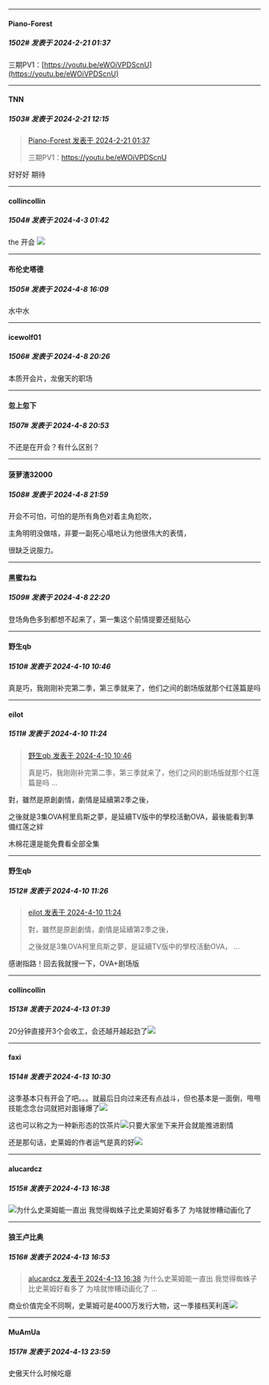 ﻿
*****

####  Piano-Forest  
##### 1502#       发表于 2024-2-21 01:37

三期PV1：[https://youtu.be/eWOiVPDScnU](https://youtu.be/eWOiVPDScnU)


*****

####  TNN  
##### 1503#       发表于 2024-2-21 12:15

<blockquote><a href="httphttps://bbs.saraba1st.com/2b/forum.php?mod=redirect&amp;goto=findpost&amp;pid=64015681&amp;ptid=1586260" target="_blank">Piano-Forest 发表于 2024-2-21 01:37</a>

三期PV1：https://youtu.be/eWOiVPDScnU</blockquote>
好好好 期待

*****

####  collincollin  
##### 1504#       发表于 2024-4-3 01:42

the 开会 <img src="https://static.saraba1st.com/image/smiley/face2017/067.png" referrerpolicy="no-referrer">

*****

####  布伦史塔德  
##### 1505#       发表于 2024-4-8 16:09

水中水


*****

####  icewolf01  
##### 1506#       发表于 2024-4-8 20:26

本质开会片，龙傲天的职场


*****

####  忽上忽下  
##### 1507#       发表于 2024-4-8 20:53

不还是在开会？有什么区别？


*****

####  菠萝渣32000  
##### 1508#       发表于 2024-4-8 21:59

开会不可怕，可怕的是所有角色对着主角尬吹，

主角明明没做啥，非要一副死心塌地认为他很伟大的表情，

很缺乏说服力。


*****

####  黒蜜ねね  
##### 1509#       发表于 2024-4-8 22:20

登场角色多到都想不起来了，第一集这个前情提要还挺贴心


*****

####  野生qb  
##### 1510#       发表于 2024-4-10 10:46

真是巧，我刚刚补完第二季，第三季就来了，他们之间的剧场版就那个红莲篇是吗


*****

####  eilot  
##### 1511#       发表于 2024-4-10 11:24

<blockquote><a href="httphttps://bbs.saraba1st.com/2b/forum.php?mod=redirect&amp;goto=findpost&amp;pid=64544464&amp;ptid=1586260" target="_blank">野生qb 发表于 2024-4-10 10:46</a>

真是巧，我刚刚补完第二季，第三季就来了，他们之间的剧场版就那个红莲篇是吗 ...</blockquote>
對，雖然是原創劇情，劇情是延續第2季之後，

之後就是3集OVA柯里烏斯之夢，是延續TV版中的學校活動OVA，最後能看到準備红莲之絆

木棉花還是能免費看全部全集

*****

####  野生qb  
##### 1512#       发表于 2024-4-10 11:26

<blockquote><a href="httphttps://bbs.saraba1st.com/2b/forum.php?mod=redirect&amp;goto=findpost&amp;pid=64544998&amp;ptid=1586260" target="_blank">eilot 发表于 2024-4-10 11:24</a>

對，雖然是原創劇情，劇情是延續第2季之後，

之後就是3集OVA柯里烏斯之夢，是延續TV版中的學校活動OVA， ...</blockquote>
感谢指路！回去我就搜一下，OVA+剧场版


*****

####  collincollin  
##### 1513#       发表于 2024-4-13 01:39

20分钟直接开3个会收工，会还越开越起劲了<img src="https://static.saraba1st.com/image/smiley/face2017/066.png" referrerpolicy="no-referrer">


*****

####  faxi  
##### 1514#       发表于 2024-4-13 10:30

这季基本只有开会了吧。。。就最后日向过来还有点战斗，但也基本是一面倒，甩甩技能念念台词就把对面锤爆了<img src="https://static.saraba1st.com/image/smiley/face2017/067.png" referrerpolicy="no-referrer">

这也可以称之为一种新形态的饮茶片<img src="https://static.saraba1st.com/image/smiley/face2017/067.png" referrerpolicy="no-referrer">只要大家坐下来开会就能推进剧情

还是那句话，史莱姆的作者运气是真的好<img src="https://static.saraba1st.com/image/smiley/face2017/068.png" referrerpolicy="no-referrer">


*****

####  alucardcz  
##### 1515#       发表于 2024-4-13 16:38

<img src="https://static.saraba1st.com/image/smiley/face2017/068.png" referrerpolicy="no-referrer">为什么史莱姆能一直出 我觉得蜘蛛子比史莱姆好看多了 为啥就惨糟动画化了


*****

####  狼王卢比奥  
##### 1516#       发表于 2024-4-13 16:53

<blockquote><a href="httphttps://bbs.saraba1st.com/2b/forum.php?mod=redirect&amp;goto=findpost&amp;pid=64583679&amp;ptid=1586260" target="_blank">alucardcz 发表于 2024-4-13 16:38</a>
为什么史莱姆能一直出 我觉得蜘蛛子比史莱姆好看多了 为啥就惨糟动画化了 ...</blockquote>
商业价值完全不同啊，史莱姆可是4000万发行大物，这一季接档芙利莲<img src="https://static.saraba1st.com/image/smiley/face2017/037.png" referrerpolicy="no-referrer">


*****

####  MuAmUa  
##### 1517#       发表于 2024-4-13 23:59

史傲天什么时候吃瘪

